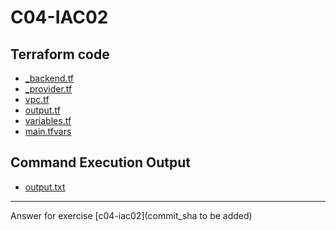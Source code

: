 # C04-IAC02

## Terraform code 
- [_backend.tf](_backend.tf)
- [_provider.tf](_provider.tf)
- [vpc.tf](vpc.tf)
- [output.tf](output.tf)
- [variables.tf](variables.tf)
- [main.tfvars](main.tfvars)

## Command Execution Output
- [output.txt](output.txt)

<!-- Don't change anything below this point-->
<!-- Before commiting, remove both commented lines--> 
***
Answer for exercise [c04-iac02](commit_sha to be added)